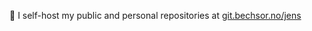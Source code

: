 👋 I self-host my public and personal repositories at [git.bechsor.no/jens](https://git.bechsor.no/jens?tab=repositories)
